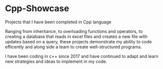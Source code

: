 # Cpp-Showcase
Projects that I have been completed in Cpp language

Ranging from inheritance, to overloading functions and operators, to creating a database that reads in excel files and creates a new file with updates based on a query, 
these projects demonstrate my ability to code efficently and along side a team to create well-structured programs.

I have been coding in c++ since 2017 and have continued to adapt and learn new strategies and ideas to implement in my code.
